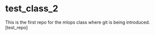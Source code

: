 # test_class_2
This is the first repo for the mlops class where git is being introduced.[test_repo]
